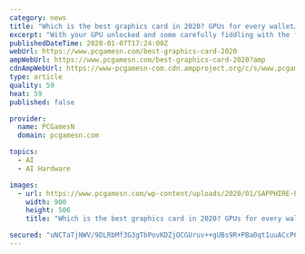 ```yaml
---
category: news
title: "Which is the best graphics card in 2020? GPUs for every wallet…"
excerpt: "With your GPU unlocked and some carefully fiddling with the frequencies ... even if it doesn’t have the same sort of AI or ray tracing chops. The entry-level is almost entirely dominated by the red team, however. The RX 570 is now at such a great ..."
publishedDateTime: 2020-01-07T17:24:00Z
webUrl: https://www.pcgamesn.com/best-graphics-card-2020
ampWebUrl: https://www.pcgamesn.com/best-graphics-card-2020?amp
cdnAmpWebUrl: https://www-pcgamesn-com.cdn.ampproject.org/c/s/www.pcgamesn.com/best-graphics-card-2020?amp
type: article
quality: 59
heat: 59
published: false

provider:
  name: PCGamesN
  domain: pcgamesn.com

topics:
  - AI
  - AI Hardware

images:
  - url: https://www.pcgamesn.com/wp-content/uploads/2020/01/SAPPHIRE-Pulse-Radeon-RX-5600-XT-002-900x506.jpg
    width: 900
    height: 506
    title: "Which is the best graphics card in 2020? GPUs for every wallet…"

secured: "uNCTaTjNWV/9DLRbMf3G3gTbPovKDZjOCGUruv++gUBs9R+PBa0qt1uuACcP6lwOHRDYMIDuZZnjUMgbg5wAgPuvj9JcEndRAgZxKgQYke51P6G/soeWnI0rMB/IEzVT8rxIa3B4c9OtOenKeUvdy753whWnbnyrxL/D4X3bLadJQEXrIX4BP6L38vUFipZPLGkz+2OmmuFMWB+nLh9SOOhBt6a3q6PM36Rr0RVeD5nm1etHceES5kbQCPgleheHPsj5RObxmsDqekdPhHmBZVAD7GpcJDB0BUAZDWRtxUI=;SWi92fjhLACFwGxJEK3K1Q=="
---
```



